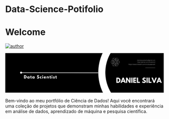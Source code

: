 # Data-Science-Potifolio
# Welcome 
[![author](https://img.shields.io/badge/author-danielsilva-red.svg)](https://www.linkedin.com/in/silvadaniell/)

<img src="https://github.com/silvadaniell/Data-Science-Potifolio/blob/main/Files/images/danielsilva.png">

Bem-vindo ao meu portfólio de Ciência de Dados! Aqui você encontrará uma coleção de projetos que demonstram minhas habilidades e experiência em análise de dados, aprendizado de máquina e pesquisa científica.
